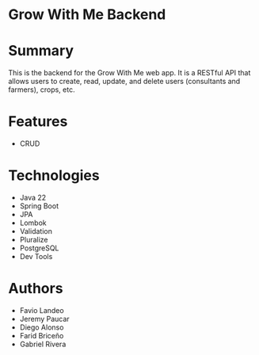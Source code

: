 # Grow With Me Backend

# Summary

This is the backend for the Grow With Me web app. It is a RESTful API that allows users to create, read, update, and delete users (consultants and farmers), crops, etc.

# Features

- CRUD

# Technologies

- Java 22
- Spring Boot
- JPA
- Lombok
- Validation
- Pluralize
- PostgreSQL
- Dev Tools

# Authors

- Favio Landeo
- Jeremy Paucar
- Diego Alonso
- Farid Briceño
- Gabriel Rivera
